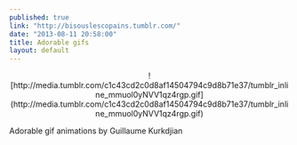 ```yaml
---
published: true
link: "http://bisouslescopains.tumblr.com/"
date: "2013-08-11 20:58:00"
title: Adorable gifs
layout: default
---
```


<div style="text-align:center">
![http://media.tumblr.com/c1c43cd2c0d8af14504794c9d8b71e37/tumblr_inline_mmuol0yNVV1qz4rgp.gif](http://media.tumblr.com/c1c43cd2c0d8af14504794c9d8b71e37/tumblr_inline_mmuol0yNVV1qz4rgp.gif)

</div>

Adorable gif animations by Guillaume Kurkdjian
